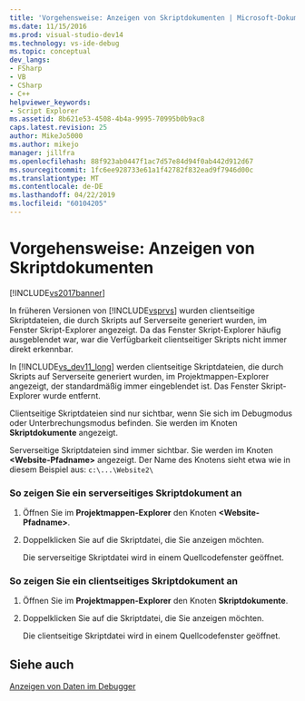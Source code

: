 ```yaml
---
title: 'Vorgehensweise: Anzeigen von Skriptdokumenten | Microsoft-Dokumentation'
ms.date: 11/15/2016
ms.prod: visual-studio-dev14
ms.technology: vs-ide-debug
ms.topic: conceptual
dev_langs:
- FSharp
- VB
- CSharp
- C++
helpviewer_keywords:
- Script Explorer
ms.assetid: 8b621e53-4508-4b4a-9995-70995b0b9ac8
caps.latest.revision: 25
author: MikeJo5000
ms.author: mikejo
manager: jillfra
ms.openlocfilehash: 88f923ab0447f1ac7d57e84d94f0ab442d912d67
ms.sourcegitcommit: 1fc6ee928733e61a1f42782f832ead9f7946d00c
ms.translationtype: MT
ms.contentlocale: de-DE
ms.lasthandoff: 04/22/2019
ms.locfileid: "60104205"
---
```

# <a name="how-to-view-script-documents"></a>Vorgehensweise: Anzeigen von Skriptdokumenten
[!INCLUDE[vs2017banner](../includes/vs2017banner.md)]

In früheren Versionen von [!INCLUDE[vsprvs](../includes/vsprvs-md.md)] wurden clientseitige Skriptdateien, die durch Skripts auf Serverseite generiert wurden, im Fenster Skript-Explorer angezeigt. Da das Fenster Skript-Explorer häufig ausgeblendet war, war die Verfügbarkeit clientseitiger Skripts nicht immer direkt erkennbar.  
  
 In [!INCLUDE[vs_dev11_long](../includes/vs-dev11-long-md.md)] werden clientseitige Skriptdateien, die durch Skripts auf Serverseite generiert wurden, im Projektmappen-Explorer angezeigt, der standardmäßig immer eingeblendet ist. Das Fenster Skript-Explorer wurde entfernt.  
  
 Clientseitige Skriptdateien sind nur sichtbar, wenn Sie sich im Debugmodus oder Unterbrechungsmodus befinden. Sie werden im Knoten **Skriptdokumente** angezeigt.  
  
 Serverseitige Skriptdateien sind immer sichtbar. Sie werden im Knoten **\<Website-Pfadname>** angezeigt. Der Name des Knotens sieht etwa wie in diesem Beispiel aus: `c:\...\Website2\`  
  
### <a name="to-view-a-server-side-script-document"></a>So zeigen Sie ein serverseitiges Skriptdokument an  
  
1. Öffnen Sie im **Projektmappen-Explorer** den Knoten **\<Website-Pfadname>**.  
  
2. Doppelklicken Sie auf die Skriptdatei, die Sie anzeigen möchten.  
  
     Die serverseitige Skriptdatei wird in einem Quellcodefenster geöffnet.  
  
### <a name="to-view-a-client-side-script-document"></a>So zeigen Sie ein clientseitiges Skriptdokument an  
  
1. Öffnen Sie im **Projektmappen-Explorer** den Knoten **Skriptdokumente**.  
  
2. Doppelklicken Sie auf die Skriptdatei, die Sie anzeigen möchten.  
  
     Die clientseitige Skriptdatei wird in einem Quellcodefenster geöffnet.  
  
## <a name="see-also"></a>Siehe auch  
 [Anzeigen von Daten im Debugger](../debugger/viewing-data-in-the-debugger.md)
